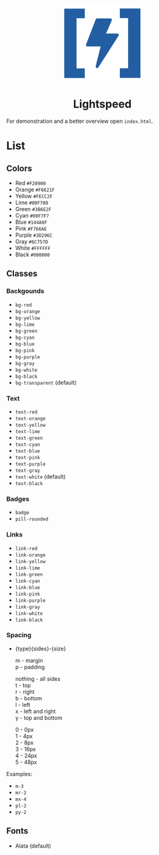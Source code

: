 <div align="center">
<img src="logo.png" alt="Logo" width="200px"><br>
<h1>Lightspeed</h1>
</div>

For demonstration and a better overview open `index.html`.

# List

## Colors

- Red `#F20900`
- Orange `#F6621F`
- Yellow `#FECC2F`
- Lime `#00F700`
- Green `#3B6E2F`
- Cyan `#00F7F7`
- Blue `#144A8F`
- Pink `#F766AE`
- Purple `#3D296C`
- Gray `#6C757D`
- White `#FFFFFF`
- Black `#000000`

## Classes

### Backgounds

- `bg-red`
- `bg-orange`
- `bg-yellow`
- `bg-lime`
- `bg-green`
- `bg-cyan`
- `bg-blue`
- `bg-pink`
- `bg-purple`
- `bg-gray`
- `bg-white`
- `bg-black`
- `bg-transparent` (default)

### Text

- `text-red`
- `text-orange`
- `text-yellow`
- `text-lime`
- `text-green`
- `text-cyan`
- `text-blue`
- `text-pink`
- `text-purple`
- `text-gray`
- `text-white` (default)
- `text-black`

### Badges

- `badge`
- `pill-rounded`

### Links

- `link-red`
- `link-orange`
- `link-yellow`
- `link-lime`
- `link-green`
- `link-cyan`
- `link-blue`
- `link-pink`
- `link-purple`
- `link-gray`
- `link-white`
- `link-black`

### Spacing

- {type}{sides}-{size}

  m - margin<br>
  p - padding

  nothing - all sides<br>
  t - top<br>
  r - right<br>
  b - bottom<br>
  l - left<br>
  x - left and right<br>
  y - top and bottom

  0 - 0px<br>
  1 - 4px<br>
  2 - 8px<br>
  3 - 16px<br>
  4 - 24px<br>
  5 - 48px

Examples:

- `m-3`
- `mr-2`
- `mx-4`
- `pl-2`
- `py-2`

## Fonts

- Alata (default)
